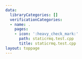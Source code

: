 ```yaml
---
data:
  libraryCategories: []
  verificationCategories:
  - name: .
    pages:
    - icon: ':heavy_check_mark:'
      path: staticrmq.test.cpp
      title: staticrmq.test.cpp
layout: toppage
---
```

